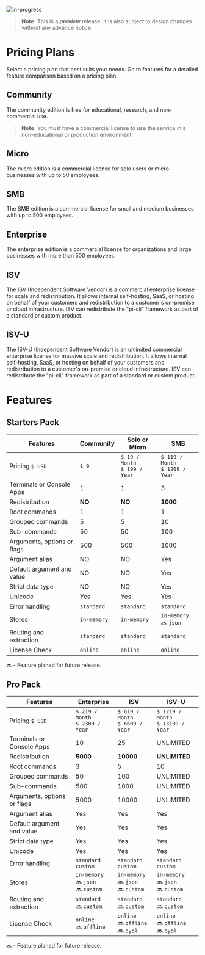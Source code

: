 ﻿![in-progress](https://img.shields.io/badge/status-in--progress-yellow)

> **Note:** This is a ***preview*** release. It is also subject to design changes without any advance notice.

# Pricing Plans

Select a pricing plan that best suits your needs. Go to features for a detailed feature comparison based on a pricing plan.

## Community
The community edition is free for educational, research, and non-commercial use. 

> **Note:** You must have a commercial license to use the service in a non-educational or production environment. 

## Micro
The micro edition is a commercial license for solo users or micro-businesses with up to 50 employees. 

## SMB
The SMB edition is a commercial license for small and medium businesses with up to 500 employees.

## Enterprise
The enterprise edition is a commercial license for organizations and large businesses with more than 500 employees.

## ISV
The ISV (Independent Software Vendor) is a commercial enterprise license for scale and redistribution. It allows internal self-hosting, SaaS, or hosting on behalf of your customers and redistribution to a customer's on-premise or cloud infrastructure. ISV can redistribute the "pi-cli" framework as part of a standard or custom product.

## ISV-U
The ISV-U (Independent Software Vendor) is an unlimited commercial enterprise license for massive scale and redistribution. It allows internal self-hosting, SaaS, or hosting on behalf of your customers and redistribution to a customer's on-premise or cloud infrastructure. ISV can redistribute the "pi-cli" framework as part of a standard or custom product.

# Features

## Starters Pack
| Features                    | Community   | Solo or Micro  | SMB             |
|-----------------------------|-------------|----------------|-----------------|
| Pricing `$ USD`             | `$ 0`       | `$ 19 / Month`<br>`$ 199 / Year` | `$ 119 / Month`<br>`$ 1209 / Year` |
| Terminals or Console Apps   | 1           | 1              | 3               |
| Redistribution              | **NO**      | **NO**         | **1000**        |
| Root commands               | 1           | 1              | 1               |
| Grouped commands            | 5           | 5              | 10              |
| Sub-commands                | 50          | 50             | 100             |
| Arguments, options or flags | 500         | 500            | 1000            |
| Argument alias              | NO          | NO             | Yes             |
| Default argument and value  | NO          | NO             | Yes             |
| Strict data type            | NO          | NO             | Yes             |
| Unicode                     | Yes         | Yes            | Yes             |
| Error handling              | `standard`  | `standard`     | `standard`      |
| Stores                      | `in-memory` | `in-memory`    | `in-memory`<br> 🔜 `json` |
| Routing and extraction      | `standard`  | `standard`     | `standard`      |
| License Check               | `online`    | `online`       | `online`        |

🔜 - Feature planed for future release.

## Pro Pack
| Features                    | Enterprise      | ISV             | ISV-U            |
|-----------------------------|-----------------|-----------------|------------------|
| Pricing `$ USD`             | `$ 219 / Month`<br>`$ 2309 / Year` | `$ 619 / Month`<br>`$ 6609 / Year` | `$ 1219 / Month`<br>`$ 13109 / Year` |
| Terminals or Console Apps   | 10              | 25              | UNLIMITED        |
| Redistribution              | **5000**        | **10000**       | **UNLIMITED**    |
| Root commands               | 3               | 5               | 10               |
| Grouped commands            | 50              | 100             | UNLIMITED        |
| Sub-commands                | 500             | 1000            | UNLIMITED        |
| Arguments, options or flags | 5000            | 10000           | UNLIMITED        |
| Argument alias              | Yes             | Yes             | Yes              |
| Default argument and value  | Yes             | Yes             | Yes              |
| Strict data type            | Yes             | Yes             | Yes              |
| Unicode                     | Yes             | Yes             | Yes              |
| Error handling              | `standard`<br>`custom` | `standard`<br>`custom` | `standard`<br>`custom` |
| Stores                      | `in-memory`<br>🔜 `json`<br>🔜 `custom` | `in-memory`<br>🔜 `json`<br>🔜 `custom` | `in-memory`<br>🔜 `json`<br>🔜 `custom` |
| Routing and extraction      | `standard`<br>🔜 `custom` | `standard`<br>🔜 `custom` | `standard`<br>🔜 `custom` |
| License Check               | `online`<br>🔜 `offline` | `online`<br>🔜 `offline`<br>🔜 `byol` | `online`<br>🔜 `offline`<br>🔜 `byol` |

🔜 - Feature planed for future release.
